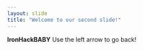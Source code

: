 ```yaml
---
layout: slide
title: "Welcome to our second slide!"
---
```

**IronHackBABY**
Use the left arrow to go back!
